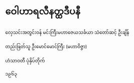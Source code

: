 ဝေါဟာရလီနတ္ထဒီပနီ
============

လှေသင်းအတွင်းဝန် မင်းကြီးမဟာဇေယသင်္ခယာ သံတော်ဆင့် ဦးချိန်

တည်းဖြတ်သူ ဦးမောင်မောင်ကြီး (မဟာဝိဇ္ဇာ)

ဟံသာဝတီ ပုံနှိပ်တိုက်

၁၉၆၃
